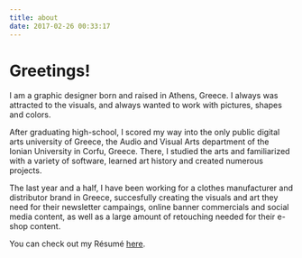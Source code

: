 ```yaml
---
title: about
date: 2017-02-26 00:33:17
---
```


# Greetings! 

I am a graphic designer born and raised in Athens, Greece. I always was attracted to the visuals, and always wanted to work with pictures, shapes and colors. 

After graduating high-school, I scored my way into the only public digital arts university of Greece, the Audio and Visual Arts department of the Ionian University in Corfu, Greece. There, I studied the arts and familiarized with a variety of software, learned art history and created numerous projects. 

The last year and a half, I have been working for a clothes manufacturer and distributor brand in Greece, succesfully creating the visuals and art they need for their newsletter campaings, online banner commercials and social media content, as well as a large amount of retouching needed for their e-shop content. 

You can check out my Résumé [here](/content/pdf/AKK_CV.pdf).